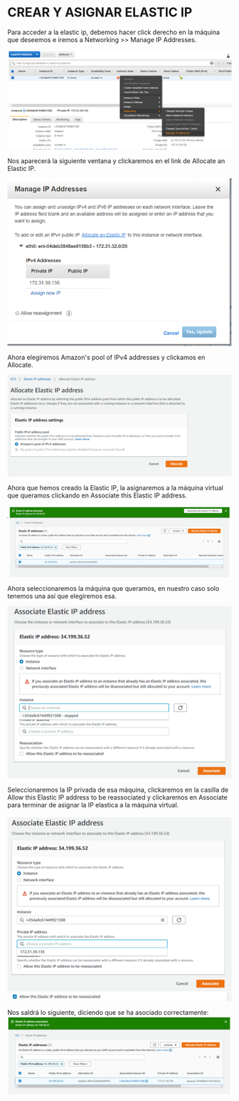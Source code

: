 # CREAR Y ASIGNAR ELASTIC IP

Para acceder a la elastic ip, debemos hacer click derecho en la máquina que deseemos e iremos a Networking >> Manage IP Addresses.

![](img/tarea2_1.png)

Nos aparecerá la siguiente ventana y clickaremos en el link de Allocate an Elastic IP.

![](img/tarea2_2.png)

Ahora elegiremos Amazon's pool of IPv4 addresses y clickamos en Allocate.

![](img/tarea2_3.png)

Ahora que hemos creado la Elastic IP, la asignaremos a la máquina virtual que queramos clickando en Associate this Elastic IP address.

![](img/tarea2_4.png)

Ahora seleccionaremos la máquina que queramos, en nuestro caso solo tenemos una así que elegiremos esa.

![](img/tarea2_5.png)

Seleccionaremos la IP privada de esa máquina, clickaremos en la casilla de Allow this Elastic IP address to be reassociated y clickaremos en Associate para terminar de asignar la IP elastica a la máquina virtual.

![](img/tarea2_6.png)
![](img/tarea2_7.png)

Nos saldrá lo siguiente, diciendo que se ha asociado correctamente:
![](img/tarea2_8.png)

